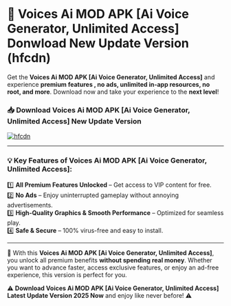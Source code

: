 # 📲 Voices Ai MOD APK [Ai Voice Generator, Unlimited Access] Donwload New Update Version (hfcdn)

Get the **Voices Ai MOD APK [Ai Voice Generator, Unlimited Access]** and experience **premium features , no ads, unlimited in-app resources, no root, and more**. Download now and take your experience to the **next level**!

### 📥 **Download Voices Ai MOD APK [Ai Voice Generator, Unlimited Access] New Update Version**  

[![hfcdn](https://github.com/user-attachments/assets/2f113f66-c48c-4353-87e5-0034a98851a8)](https://hapymods.com?title=Voices+Ai+MOD+APK+[Ai+Voice+Generator,+Unlimited+Access]&ref=B2)

---

### 💡 **Key Features of Voices Ai MOD APK [Ai Voice Generator, Unlimited Access]:**

1️⃣  **All Premium Features Unlocked** – Get access to VIP content for free.  
2️⃣  **No Ads** – Enjoy uninterrupted gameplay without annoying advertisements.  
3️⃣  **High-Quality Graphics & Smooth Performance** – Optimized for seamless play.  
4️⃣  **Safe & Secure** – 100% virus-free and easy to install.  

---

📌 With this **Voices Ai MOD APK [Ai Voice Generator, Unlimited Access]**, you unlock all premium benefits **without spending real money**. Whether you want to advance faster, access exclusive features, or enjoy an ad-free experience, this version is perfect for you.  

⚠️ **Download Voices Ai MOD APK [Ai Voice Generator, Unlimited Access] Latest Update Version 2025 Now** and enjoy like never before! ⚠️